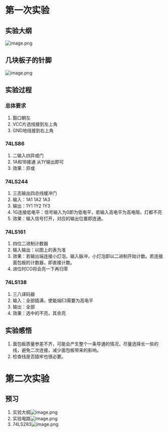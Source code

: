 # 第一次实验
## 实验大纲
![image.png](https://tva1.sinaimg.cn/large/006xYMUYly1h825o0yx03j30l00lnjwp.jpg)
## 几块板子的针脚
![image.png](https://tva1.sinaimg.cn/large/006xYMUYly1h825qt2pmjj30zk0qo79l.jpg)
## 实验过程
### 总体要求
1. 豁口朝左
2. VCC片选线接到左上角
3. GND地线接到右上角
### 74LS86
1. 二输入四异或门
2. 1A和1B接通 从1Y输出即可
3. 效果：异或

### 74LS244
1. 三态输出四总线缓冲门
2. 输入：1A1 1A2 1A3
3. 输出：1Y1 1Y2 1Y3
4. 1G连接低电平：信号输入为0即为低电平，若输入高电平为高电阻，灯都不亮
5. 效果：输入信号打开，对应的输出位置即连通。

### 74LS161
1. 四位二进制计数器
2. 输入输出：以图上的表为准
3. 效果：若输出端连接小灯泡，输入脉冲，小灯泡即以二进制开始计数。若连接面包板的计数器，即直接计数。
4. 进位时CO将会亮一下再归零

### 74LS138
1. 三八译码器
2. 输入：全部插满，使能端E3需要为高电平
3. 输出：全部
4. 效果：选中的不亮，其余亮

## 实验感悟
1. 面包板质量参差不齐，可能会产生整个一条导通的情况，尽量选择长一些的线，避免二次连接，减少面包板带来的影响。
2. 检查线是否插牢也很必要。

# 第二次实验
## 预习
1. 实验大纲![image.png](https://tva1.sinaimg.cn/large/006xYMUYly1h89939gf1wj30jx0reaf3.jpg)
2. 实验电路![image.png](https://tva1.sinaimg.cn/large/006xYMUYly1h899140brpj30ne0hl42z.jpg)
3. 74LS283![image.png](https://tva1.sinaimg.cn/large/006xYMUYly1h8996pa2rlj30jy0c4ab6.jpg)
<!--stackedit_data:
eyJoaXN0b3J5IjpbNzAwMDQ5NDEyXX0=
-->
